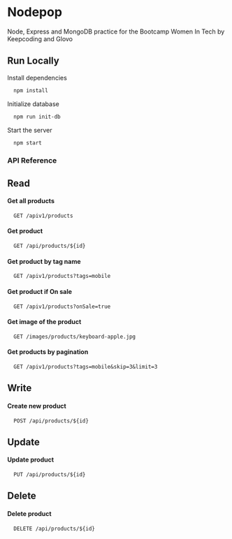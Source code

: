 
# Nodepop

Node, Express and MongoDB practice for the Bootcamp Women In Tech by Keepcoding and Glovo 

## Run Locally

Install dependencies

```bash
  npm install
```

Initialize database

```bash
  npm run init-db
```
Start the server

```bash
  npm start
```

### API Reference

## Read

#### Get all products

```http
  GET /apiv1/products
```

#### Get product

```http
  GET /api/products/${id}
```
#### Get product by tag name

```http
  GET /apiv1/products?tags=mobile
```

#### Get product if On sale

```http
  GET /apiv1/products?onSale=true
```

#### Get image of the product

```http
  GET /images/products/keyboard-apple.jpg
```
#### Get products by pagination

```http
  GET /apiv1/products?tags=mobile&skip=3&limit=3
```

## Write
#### Create new product

```http
  POST /api/products/${id}
```

## Update
#### Update product

```http
  PUT /api/products/${id}
```

## Delete

#### Delete product

```http
  DELETE /api/products/${id}
```
